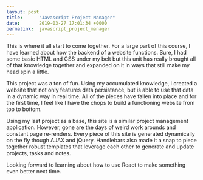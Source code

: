```yaml
---
layout: post
title:      "Javascript Project Manager"
date:       2019-03-27 17:01:34 +0000
permalink:  javascript_project_manager
---
```



This is where it all start to come together. For a large part of this course, I have learned about how the backend of a website functions. Sure, I had some basic HTML and CSS under my belt but this unit has really brought all of that knowledge together and expanded on it in ways that still make my head spin a little.

This project was a ton of fun. Using my accumulated knowledge, I created a website that not only features data persistance, but is able to use that data in a dynamic way in real time. All of the pieces have fallen into place and for the first time, I feel like I have the chops to build a functioning website from top to bottom.

Using my last project as a base, this site is a similar project management application. However, gone are the days of weird work arounds and constant page re-renders. Every piece of this site is generated dynamically on the fly though AJAX and jQuery. Handlebars also made it a snap to piece together robust templates that leverage each other to generate and update projects, tasks and notes.

Looking forward to learning about how to use React to make something even better next time.

